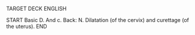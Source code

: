 TARGET DECK
ENGLISH

START
Basic
D. And c.
Back: N. Dilatation (of the cervix) and curettage (of the uterus).
END
